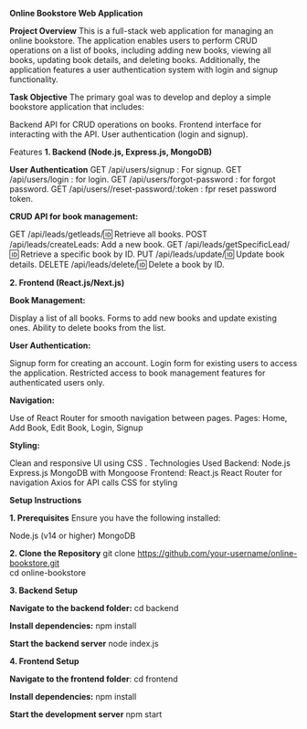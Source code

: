 **Online Bookstore Web Application**

**Project Overview**
This is a full-stack web application for managing an online bookstore. The application enables users to perform CRUD operations on a list of books, including adding new books, viewing all books, updating book details, and deleting books. Additionally, the application features a user authentication system with login and signup functionality.

**Task Objective**
The primary goal was to develop and deploy a simple bookstore application that includes:

Backend API for CRUD operations on books.
Frontend interface for interacting with the API.
User authentication (login and signup).

Features
**1. Backend (Node.js, Express.js, MongoDB)**

**User Authentication**
GET /api/users/signup : For signup.
GET /api/users/login : for login.
GET /api/users/forgot-password : for forgot password.
GET /api/users//reset-password/:token : fpr reset password token.

**CRUD API for book management:**

GET /api/leads/getleads/:id: Retrieve all books.
POST /api/leads/createLeads: Add a new book.
GET /api/leads/getSpecificLead/:id: Retrieve a specific book by ID.
PUT /api/leads/update/:id: Update book details.
DELETE /api/leads/delete/:id: Delete a book by ID.


**2. Frontend (React.js/Next.js)**

**Book Management:**

Display a list of all books.
Forms to add new books and update existing ones.
Ability to delete books from the list.

**User Authentication:**

Signup form for creating an account.
Login form for existing users to access the application.
Restricted access to book management features for authenticated users only.

**Navigation:**

Use of React Router for smooth navigation between pages.
Pages: Home, Add Book, Edit Book, Login, Signup

**Styling:**

Clean and responsive UI using CSS .
Technologies Used
Backend:
Node.js
Express.js
MongoDB with Mongoose
Frontend:
React.js
React Router for navigation
Axios for API calls
CSS for styling

**Setup Instructions**

**1. Prerequisites**
Ensure you have the following installed:

Node.js (v14 or higher)
MongoDB

**2. Clone the Repository**
git clone https://github.com/your-username/online-bookstore.git  
cd online-bookstore  

**3. Backend Setup**

**Navigate to the backend folder:**
cd backend  

**Install dependencies:**
npm install

**Start the backend server**
node index.js

**4. Frontend Setup**

**Navigate to the frontend folder**:
cd frontend  

**Install dependencies:**
npm install  

**Start the development server**
npm start  



